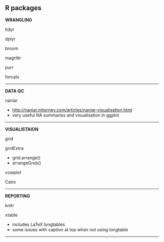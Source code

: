 R packages
---

**WRANGLING**  

tidyr

dplyr

broom

magrittr

purr

forcats

---

**DATA QC**  

naniar  
- http://naniar.njtierney.com/articles/naniar-visualisation.html
- very useful NA summaries and visualisation in ggplot

---

**VISUALISTAION**  

grid

gridExtra  
- grid.arrange()
- arrangeGrob()

cowplot

Cairo

---

**REPORTING**  

knitr

xtable
- includes LaTeX longtables  
- some issues with caption at top when not using longtable

---